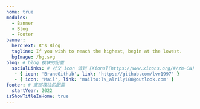 ```yaml
---
home: true
modules:
  - Banner
  - Blog
  - Footer
banner: 
  heroText: R's Blog
  tagline: If you wish to reach the highest, begin at the lowest.
  bgImage: /bg.svg
blog: # blog 模块的配置
  socialLinks: # 社交 icon 请到 [Xions](https://www.xicons.org/#/zh-CN) 页面的 tabler 下获取，复制名称即可
   - { icon: 'BrandGithub', link: 'https://github.com/lvr1997' }
   - { icon: 'Mail', link: 'mailto:lv_alrily188@outlook.com' }
footer: # 底部模块的配置
  startYear: 2022
isShowTitleInHome: true
---
```


<!-- <NewFont/> -->